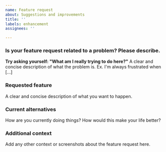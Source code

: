 ```yaml
---
name: Feature request
about: Suggestions and improvements
title: ''
labels: enhancement
assignees: ''

---
```


### Is your feature request related to a problem? Please describe.
**Try asking yourself: "What am I really trying to do here?"**
A clear and concise description of what the problem is. Ex. I'm always frustrated when [...]

### Requested feature
A clear and concise description of what you want to happen.

### Current alternatives
How are you currently doing things? How would this make your life better?

### Additional context
Add any other context or screenshots about the feature request here.
